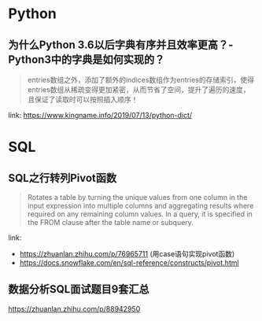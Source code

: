 # Python
## 为什么Python 3.6以后字典有序并且效率更高？- Python3中的字典是如何实现的？
> entries数组之外，添加了额外的indices数组作为entries的存储索引，使得entries数组从稀疏变得更加紧密，从而节省了空间，提升了遍历的速度，且保证了读取时可以按照插入顺序！

link: https://www.kingname.info/2019/07/13/python-dict/

# SQL 
## SQL之行转列Pivot函数
> Rotates a table by turning the unique values from one column in the input expression into multiple columns and aggregating results where required on any remaining column values. In a query, it is specified in the FROM clause after the table name or subquery.

link:
- https://zhuanlan.zhihu.com/p/76965711 (用case语句实现pivot函数)
- https://docs.snowflake.com/en/sql-reference/constructs/pivot.html

## 数据分析SQL面试题目9套汇总
https://zhuanlan.zhihu.com/p/88942950
